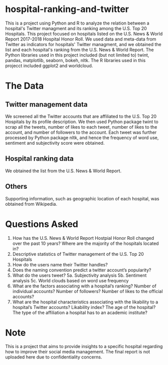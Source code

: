 # hospital-ranking-and-twitter
This is a project using Python and R to analyze the relation between a hospital's Twitter managment and its ranking among the U.S. Top 20 Hospitals. This project focused on hospitals listed on the U.S. News & World Report 2017-2018 Hospital Honor Roll. We used data and meta-data from Twitter as indicators for hospitals' Twitter managment, and we obtained the list and each hospital's ranking from the U.S. News & World Report. The Python libraries used in this project included (but not limited to) twint, pandas, matplotlib, seaborn, bokeh, nltk. The R libraries used in this projecct included ggplot2 and worldcloud.

# The Data
## Twitter management data
We screened all the Twitter accounts that are affiliated to the U.S. Top 20 Hospitals by its profile description. We then used Python package twint to scrap all the tweets, number of likes to each tweet, number of likes to the account, and number of followers to the account. Each tweet was further processed by Python package nltk, and hence the frequency of word use, sentiment and subjectivity score were obtained. 
## Hospital ranking data
We obtained the list from the U.S. News & World Report.
## Others
Supporting information, such as geographic location of each hospital, was obtained from Wikipedia.

# Questions Asked
1. How has the U.S. News & World Report Hostpial Honor Roll changed over the past 10 years? Where are the majority of the hospitals located in?
2. Descriptive statistics of Twitter management of the U.S. Top 20 Hospitals
3. How do the users name their Twitter handles?
4. Does the naming convention predict a twitter account’s popularity?
5. What do the users tweet?
5a. Subjectivity analysis
5b. Sentiment analysis
5c. World clouds based on word use frequency
6. What are the factors associating with a hospital’s ranking? Number of individual accounts? Number of followers? Number of likes to the official accounts?
7. What are the hospital characteristics associating with the likability to a hospital’s Twitter accounts? Likability index? The age of the hospital? The type of the affiliation a hospital has to an academic institute?

# Note
This is a project that aims to provide insights to a specific hospital regarding how to improve their social media management. The final report is not uploaded here due to confidentiality concerns.
